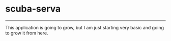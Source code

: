 # scuba-serva
-------------

This application is going to grow, but I am just starting very basic and going to grow it from here.
